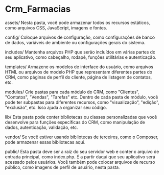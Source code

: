 # Crm_Farmacias
 
assets/
    Nesta pasta, você pode armazenar todos os recursos estáticos, como arquivos CSS, JavaScript, imagens e fontes.


config/
    Coloque arquivos de configuração, como configurações de banco de dados, variáveis de ambiente ou configurações gerais do sistema.


includes/
    Mantenha arquivos PHP que serão incluídos em várias partes do seu aplicativo, como cabeçalho, rodapé, funções utilitárias e autenticação.


templates/
    Armazene os modelos de interface do usuário, como arquivos HTML ou arquivos de modelo PHP que representam diferentes partes do CRM, como páginas de perfil do cliente, página de listagem de contatos, etc.


modules/
    Crie pastas para cada módulo do CRM, como "Clientes", "Contatos", "Vendas", "Tarefas" etc. Dentro de cada pasta de módulo, você pode ter subpastas para diferentes recursos, como "visualização", "edição", "exclusão", etc. Isso ajuda a organizar seu código.


lib/
    Esta pasta pode conter bibliotecas ou classes personalizadas que você desenvolve para funções específicas do CRM, como manipulação de dados, autenticação, validação, etc.


vendor/
    Se você estiver usando bibliotecas de terceiros, como o Composer, pode armazenar essas bibliotecas aqui.


public/
    Esta pasta deve ser a raiz do seu servidor web e conter o arquivo de entrada principal, como index.php. É a partir daqui que seu aplicativo será acessado pelos usuários. Você também pode colocar arquivos de recurso público, como imagens de perfil de usuário, nesta pasta.


